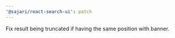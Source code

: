 ```yaml
---
'@sajari/react-search-ui': patch
---
```


Fix result being truncated if having the same position with banner.
